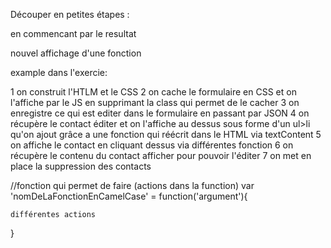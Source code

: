 Découper en petites étapes :

en commencant par le resultat

nouvel affichage d'une fonction

example dans l'exercie:

1 on construit l'HTLM et le CSS
2 on cache le formulaire en CSS et on l'affiche par le JS en supprimant la class qui permet de le cacher
3 on enregistre ce qui est editer dans le formulaire en passant par JSON 
4 on récupère le contact éditer et on l'affiche au dessus sous forme d'un ul>li qu'on ajout grâce a une fonction qui réécrit dans le HTML via textContent
5 on affiche le contact en cliquant dessus via différentes fonction 
6 on récupère le contenu du contact afficher pour pouvoir l'éditer 
7 on met en place la suppression des contacts 




//fonction qui permet de faire (actions dans la function)
var 'nomDeLaFonctionEnCamelCase' = function('argument'){
    
    différentes actions
    
}